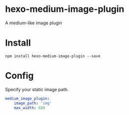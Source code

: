# hexo-medium-image-plugin
A medium-like image plugin

# Install

```
npm install hexo-medium-image-plugin --save
```

# Config

Specify your static image path.
```yaml
medium_image_plugin:
    image_path: 'img'
    max_width: 680 
```